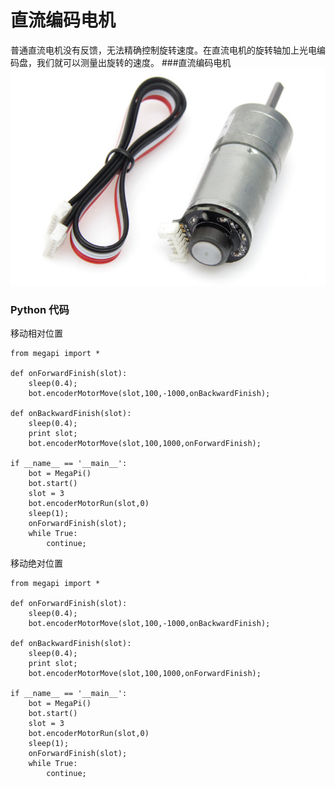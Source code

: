 # 直流编码电机
普通直流电机没有反馈，无法精确控制旋转速度。在直流电机的旋转轴加上光电编码盘，我们就可以测量出旋转的速度。
###直流编码电机
![encoder](encoder_motor.jpg)

### Python 代码
移动相对位置
```
from megapi import *

def onForwardFinish(slot):
	sleep(0.4);
	bot.encoderMotorMove(slot,100,-1000,onBackwardFinish);

def onBackwardFinish(slot):
	sleep(0.4);
	print slot;
	bot.encoderMotorMove(slot,100,1000,onForwardFinish);

if __name__ == '__main__':
	bot = MegaPi()
	bot.start()
    slot = 3
	bot.encoderMotorRun(slot,0)
	sleep(1);
	onForwardFinish(slot);
	while True:
		continue;
```
移动绝对位置
```
from megapi import *

def onForwardFinish(slot):
	sleep(0.4);
	bot.encoderMotorMove(slot,100,-1000,onBackwardFinish);

def onBackwardFinish(slot):
	sleep(0.4);
	print slot;
	bot.encoderMotorMove(slot,100,1000,onForwardFinish);

if __name__ == '__main__':
	bot = MegaPi()
	bot.start()
    slot = 3
	bot.encoderMotorRun(slot,0)
	sleep(1);
	onForwardFinish(slot);
	while True:
		continue;
```